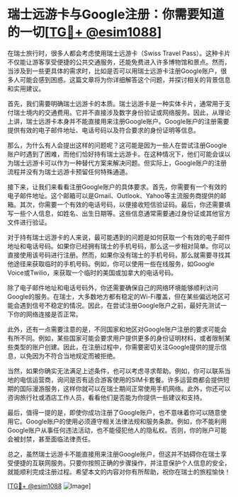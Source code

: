 # 瑞士远游卡与Google注册：你需要知道的一切[[TG💪+ @esim1088](https://t.me/s/esim1088)]

在瑞士旅行时，很多人都会考虑使用瑞士远游卡（Swiss Travel Pass）。这种卡片不仅能让游客享受便捷的公共交通服务，还能免费进入许多博物馆和景点。然而，当涉及到一些更具体的需求时，比如是否可以用瑞士远游卡注册Google账户，很多人可能会感到困惑。这篇文章将为你详细解答这个问题，并探讨相关的背景信息和实用建议。

首先，我们需要明确瑞士远游卡的本质。瑞士远游卡是一种实体卡片，通常用于支付瑞士境内的交通费用。它并不直接涉及数字身份验证或网络服务。因此，从理论上讲，瑞士远游卡本身并不能直接用来注册Google账户。Google账户的注册需要提供有效的电子邮件地址、电话号码以及符合要求的身份证明等信息。

那么，为什么有人会提出这样的问题呢？这可能是因为一些人在尝试注册Google账户时遇到了困难，而他们恰好持有瑞士远游卡。在这种情况下，他们可能会误以为瑞士远游卡可以作为一种替代方案来解决问题。但实际上，Google账户的注册流程并没有为瑞士远游卡预留任何特殊通道。

接下来，让我们来看看注册Google账户的具体要求。首先，你需要有一个有效的电子邮件地址。这个邮箱可以是Gmail、Outlook、Yahoo等主流服务商提供的邮箱。其次，你需要一个有效的电话号码，以便接收短信验证码。最后，你还需要填写一些个人信息，如姓名、出生日期等。这些信息通常需要通过身份证或其他官方文件进行验证。

对于持有瑞士远游卡的人来说，最可能遇到的问题是如何获取一个有效的电子邮件地址和电话号码。如果你已经拥有瑞士的手机号码，那么这一步相对简单。你可以直接使用该号码进行注册。然而，如果你没有瑞士的手机号码，那么就需要寻找其他途径来获取临时的手机号码。例如，你可以使用一些在线服务，如Google Voice或Twilio，来获取一个临时的美国或加拿大的电话号码。

除了电子邮件地址和电话号码外，你还需要确保自己的网络环境能够顺利访问Google的服务。在瑞士，大多数地方都有稳定的Wi-Fi覆盖，但在某些偏远地区可能会遇到信号不稳定的情况。因此，在尝试注册Google账户之前，最好先测试一下你的网络连接是否正常。

此外，还有一点需要注意的是，不同国家和地区对Google账户注册的要求可能会有所不同。例如，某些国家可能会要求用户提供更多的身份证明材料，或者限制某些类型的账户创建。因此，在注册过程中，你需要密切关注Google提供的提示信息，以免因为不符合当地规定而被拒绝。

当然，如果你确实无法满足上述条件，也可以考虑寻求帮助。例如，你可以联系当地的电信运营商，询问是否有适合游客使用的SIM卡套餐。许多运营商都会提供短期的国际漫游服务，这样你就可以在瑞士期间正常使用手机网络。此外，你还可以咨询旅行社或酒店工作人员，看看他们是否能为你提供一些建议和支持。

最后，值得一提的是，即使你成功注册了Google账户，也不意味着你可以随意使用它。Google账户的使用必须遵守相关法律法规和服务条款。例如，你不能利用Google账户从事任何违法活动，也不能侵犯他人的隐私权。否则，你的账户可能会被封禁，甚至面临法律责任。

总之，虽然瑞士远游卡不能直接用来注册Google账户，但这并不妨碍你在瑞士享受便捷的互联网服务。只要你按照正确的步骤操作，并注意保护个人信息的安全，就能顺利完成注册过程。希望本文的内容对你有所帮助，祝你在瑞士的旅程愉快！

[[TG💪+ @esim1088](https://t.me/s/esim1088) ![Image](https://i.postimg.cc/4NQfJmqS/Snipaste-2025-05-13-00-14-12.png)]